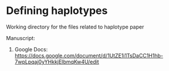 # Defining haplotypes

Working directory for the files related to haplotype paper

Manuscript:
1. Google Docs: https://docs.google.com/document/d/1UtZE1i1TsDaCC1H1hb-7wpLpqaj0yYHkkjEIbmqKw4U/edit
